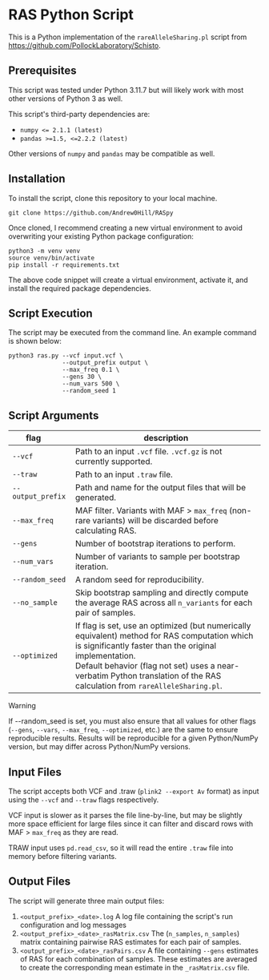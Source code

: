 # RAS Python Script

This is a Python implementation of the `rareAlleleSharing.pl` script from https://github.com/PollockLaboratory/Schisto.

## Prerequisites

This script was tested under Python 3.11.7 but will likely work with most other versions of Python 3 as well.

This script's third-party dependencies are:
- `numpy <= 2.1.1 (latest)`
- `pandas >=1.5, <=2.2.2 (latest)`

Other versions of `numpy` and `pandas` may be compatible as well.

## Installation
To install the script, clone this repository to your local machine.

```shell
git clone https://github.com/Andrew0Hill/RASpy
```

Once cloned, I recommend creating a new virtual environment to avoid overwriting your existing Python package configuration:

```shell
python3 -m venv venv 
source venv/bin/activate
pip install -r requirements.txt
```

The above code snippet will create a virtual environment, activate it, and install the required package dependencies.

## Script Execution

The script may be executed from the command line. An example command is shown below:

```shell
python3 ras.py --vcf input.vcf \
               --output_prefix output \
               --max_freq 0.1 \
               --gens 30 \
               --num_vars 500 \
               --random_seed 1
```

## Script Arguments

| flag &nbsp; &nbsp; &nbsp; | description                                                                                                                                                                                                                                                                              |
|---------------------------|------------------------------------------------------------------------------------------------------------------------------------------------------------------------------------------------------------------------------------------------------------------------------------------|
| `--vcf`                   | Path to an input `.vcf` file. `.vcf.gz` is not currently supported.                                                                                                                                                                                                                      |
| `--traw`                  | Path to an input `.traw` file.                                                                                                                                                                                                                                                           |
| `--output_prefix`         | Path and name for the output files that will be generated.                                                                                                                                                                                                                               |
| `--max_freq`              | MAF filter. Variants with MAF > `max_freq` (non-rare variants) will be discarded before calculating RAS.                                                                                                                                                                                 |
| `--gens`                  | Number of bootstrap iterations to perform.                                                                                                                                                                                                                                               | 
| `--num_vars`              | Number of variants to sample per bootstrap iteration.                                                                                                                                                                                                                                    |
| `--random_seed`           | A random seed for reproducibility.                                                                                                                                                                                                                                                       |
| `--no_sample`             | Skip bootstrap sampling and directly compute the average RAS across all `n_variants` for each pair of samples.                                                                                                                                                                           |
| `--optimized`             | If flag is set, use an optimized (but numerically equivalent) method for RAS computation which is significantly faster than the original implementation.<br> Default behavior (flag not set) uses a near-verbatim Python translation of the RAS calculation from `rareAlleleSharing.pl`. | 

> [!WARNING]
> If --random_seed is set, you must also ensure that all values for other flags (`--gens`, `--vars`, `--max_freq`, `--optimized`, etc.) are the same to ensure reproducible results.
> Results will be reproducible for a given Python/NumPy version, but may differ across Python/NumPy versions.

## Input Files

The script accepts both VCF and .traw (`plink2 --export Av` format) as input using the `--vcf` and `--traw` flags respectively.

VCF input is slower as it parses the file line-by-line, but may be slightly more space efficient for large files since it can filter and discard rows with MAF > `max_freq` as they are read. 

TRAW input uses `pd.read_csv`, so it will read the entire `.traw` file into memory before filtering variants.  

## Output Files

The script will generate three main output files:

1. `<output_prefix>_<date>.log` A log file containing the script's run configuration and log messages
2. `<output_prefix>_<date>_rasMatrix.csv` The (`n_samples`, `n_samples`) matrix containing pairwise RAS estimates for each pair of samples.
3. `<output_prefix>_<date>_rasPairs.csv` A file containing `--gens` estimates of RAS for each combination of samples. These estimates are averaged to create the corresponding mean estimate in the `_rasMatrix.csv` file.

